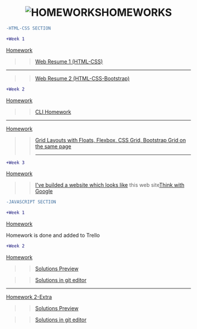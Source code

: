 
<h1 align="center" color:red><img src="https://imgur.com/FuN33cB.jpg" title="HOMEWORKS"/>HOMEWORKS</h1>

<!-- Comment -->
 ```diff
-HTML-CSS SECTION

```
  
 ```diff
+Week 1 

```

 <a href="https://github.com/HackYourFuture/HTML-CSS/blob/master/Week1/MAKEME.md#step-3-assignment">Homework</a> 
 
>> <a href="https://salih18.github.io/H-Y-F/Week-1/">Web Resume 1 (HTML-CSS)</a> 

<!-- Comment -->
<hr>
 
>> <a href="https://salih18.github.io/H-Y-F/">Web Resume 2 (HTML-CSS-Bootstrap)</a> 
 
  
 ```diff
+Week 2

```
<a href="https://github.com/HackYourFuture/HTML-CSS/blob/master/Week2/MAKEME.md#step-1-command-line">Homework</a>
>> <a href="https://salih18.github.io/H-Y-F/Week-2/index-cli">CLI Homework</a>


<!-- Comment -->
<hr>

<a href="https://github.com/HackYourFuture/HTML-CSS/blob/master/Week2/MAKEME.md#step-3-assignment ">Homework</a> 

>> <a href="https://salih18.github.io/H-Y-F/Week-2/grid">Grid Layouts with Floats, Flexbox, CSS Grid, Bootstrap Grid on the same page</a> <hr>


<!-- Comment -->

 ```diff
+Week 3

```

<a href="https://github.com/HackYourFuture/HTML-CSS/blob/master/Week3/MAKEME.md#step-3-assignment">Homework</a>
>> <a href="https://salih18.github.io/H-Y-F/Week-3/">I've builded a website which looks like</a> this web site<a href="https://www.thinkwithgoogle.com/">Think with Google</a>

 ```diff
-JAVASCRIPT SECTION

```
 ```diff
+Week 1

```

<a href="https://github.com/HackYourFuture/JavaScript1/blob/master/Week1/MAKEME.md#step-2-git-homework">Homework</a>
<p>Homework is done and added to Trello</p>




  ```diff
+Week 2

```
 <a href="https://github.com/HackYourFuture/JavaScript1/blob/master/Week2/MAKEME.md#step-2-javascript">Homework</a> 
 >> <a href="https://salih18.github.io/H-Y-F/javaScript/Week-2/week_2_hw.js">Solutions Preview</a><br>
 
  >> <a href="https://github.com/salih18/H-Y-F/blob/aaa73152522437fb20e88688779e75acb19af6de/javaScript/Week-2/week_2_hw.js">Solutions in git editor</a>
 
 <hr>
 
  <a href="https://github.com/nick-barth/hyf-javascript1-week2#homework">Homework 2-Extra</a> 
  >> <a href="https://salih18.github.io/H-Y-F/javaScript/Week-2/week_2_second_hw.js">Solutions Preview</a><br>
  
  >> <a href="https://github.com/salih18/H-Y-F/blob/b05e7ac0b2713dc61748538b868bc0bb30c03fcf/javaScript/Week-2/week_2_second_hw.js">Solutions in git editor</a>
  
 




